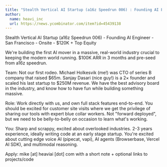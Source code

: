 ```yaml
---
title: "Stealth Vertical AI Startup (a16z Speedrun 006) : Founding AI Engineer"
author:
  name: heavi_inc
  url: https://news.ycombinator.com/item?id=45439138
---
```

Stealth Vertical AI Startup (a16z Speedrun 006) - Founding AI Engineer - San Francisco - Onsite - $120K + Top Equity

We&#x27;re building the first AI mover in a massive, real-world industry crucial to keeping the modern world running. $100K ARR in 3 months and pre-seed from a16z speedrun.

Team: Not our first rodeo. Michael Holkesvik (me!) was CTO of series B company that raised $65m. Sanjay Dasari (nice guy!) is a 2× founder and scaled his last startup to $250M revenue. We have the best advisory board in the industry, and know how to have fun while building something massive.

Role: Work directly with us, and own full stack features end-to-end. You should be excited for customer site visits where we get the privilege of sharing our tools with expert blue collar workers. Not &quot;forward deployed&quot;, but we need to be belly-to-belly on occasion to learn what&#x27;s working.

You: Sharp and scrappy, excited about overlooked industries. 2-3 years experience, ideally writing code at an early stage startup. You&#x27;re excited about cutting edge voice AI (pipecat, vapi), AI agents (Browserbase, Vercel AI SDK), and multimodal reasoning.

Apply: mike [at] heaviai [dot] com with a short note + optional links to projects&#x2F;code
<JobApplication />
